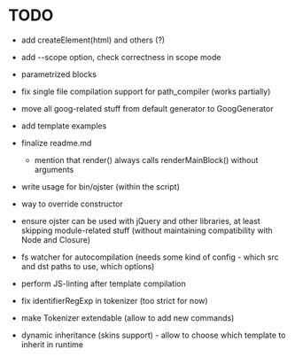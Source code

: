 # TODO

* add createElement(html) and others (?)

* add --scope option, check correctness in scope mode
* parametrized blocks

* fix single file compilation support for path_compiler (works partially)
* move all goog-related stuff from default generator to GoogGenerator

* add template examples
* finalize readme.md
    * mention that render() always calls renderMainBlock() without arguments

* write usage for bin/ojster (within the script)
* way to override constructor

* ensure ojster can be used with jQuery and other libraries, at least skipping module-related stuff (without maintaining compatibility with Node and Closure)
* fs watcher for autocompilation (needs some kind of config - which src and dst paths to use, which options)
* perform JS-linting after template compilation

* fix identifierRegExp in tokenizer (too strict for now)
* make Tokenizer extendable (allow to add new commands)
* dynamic inheritance (skins support) - allow to choose which template to inherit in runtime
